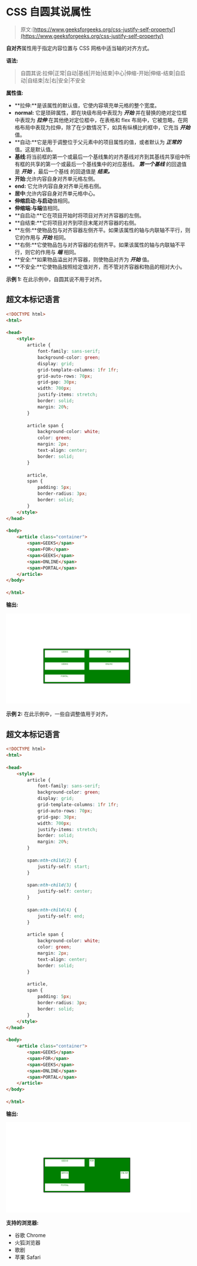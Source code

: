 # CSS 自圆其说属性

> 原文:[https://www.geeksforgeeks.org/css-justify-self-property/](https://www.geeksforgeeks.org/css-justify-self-property/)

**自对齐**属性用于指定内容位置与 CSS 网格中适当轴的对齐方式。

**语法:**

> 自圆其说:拉伸|正常|自动|基线|开始|结束|中心|伸缩-开始|伸缩-结束|自启动|自结束|左|右|安全|不安全

**属性值:**

*   **拉伸:**是该属性的默认值，它使内容填充单元格的整个宽度。
*   **normal:** 它是琐碎属性，即在块级布局中表现为 ***开始*** 并在替换的绝对定位框中表现为 ***拉伸*** 在其他绝对定位框中，在表格和 flex 布局中，它被忽略，在网格布局中表现为拉伸，除了在少数情况下，如具有纵横比的框中，它充当 ***开始*** 值。
*   **自动:**它是用于调整位于父元素中的项目属性的值，或者默认为 ***正常的*** 值。这是默认值。
*   **基线**:将当前框的第一个或最后一个基线集的对齐基线对齐到其基线共享组中所有框的共享的第一个或最后一个基线集中的对应基线。 ***第一个基线*** 的回退值是 ***开始*** ，最后一个基线 的回退值是 ***结束。***
*   **开始**:允许内容自身对齐单元格左侧。
*   **end:** 它允许内容自身对齐单元格右侧。
*   **居中**:允许内容自身对齐单元格中心。
*   **伸缩启动:**与**启动**值相同。
*   **伸缩端:**与**端**值相同。
*   **自启动:**它在项目开始时将项目对齐对齐容器的左侧。
*   **自结束:**它将项目对齐到项目末尾对齐容器的右侧。
*   **左侧:**使物品包与对齐容器左侧齐平。如果该属性的轴与内联轴不平行，则它的作用与 ***开始*** 相同。
*   **右侧:**它使物品包与对齐容器的右侧齐平。如果该属性的轴与内联轴不平行，则它的作用与 ***端*** 相同。
*   **安全:**如果物品溢出对齐容器，则使物品对齐为 ***开始*** 值。
*   **不安全:**它使物品按照给定值对齐，而不管对齐容器和物品的相对大小。

**示例 1:** 在此示例中，自圆其说不用于对齐。

## 超文本标记语言

```html
<!DOCTYPE html>
<html>

<head>
    <style>
        article {
            font-family: sans-serif;
            background-color: green;
            display: grid;
            grid-template-columns: 1fr 1fr;
            grid-auto-rows: 70px;
            grid-gap: 30px;
            width: 700px;
            justify-items: stretch;
            border: solid;
            margin: 20%;
        }

        article span {
            background-color: white;
            color: green;
            margin: 2px;
            text-align: center;
            border: solid;
        }

        article,
        span {
            padding: 5px;
            border-radius: 3px;
            border: solid;
        }
    </style>
</head>

<body>
    <article class="container">
        <span>GEEKS</span>
        <span>FOR</span>
        <span>GEEKS</span>
        <span>ONLINE</span>
        <span>PORTAL</span>
    </article>
</body>

</html>
```

**输出:**

![](img/deda2400f7c1045cccbf2e87fdc54af6.png)

**示例 2:** 在此示例中，一些自调整值用于对齐。

## 超文本标记语言

```html
<!DOCTYPE html>
<html>

<head>
    <style>
        article {
            font-family: sans-serif;
            background-color: green;
            display: grid;
            grid-template-columns: 1fr 1fr;
            grid-auto-rows: 70px;
            grid-gap: 30px;
            width: 700px;
            justify-items: stretch;
            border: solid;
            margin: 20%;
        }

        span:nth-child(2) {
            justify-self: start;
        }

        span:nth-child(3) {
            justify-self: center;
        }

        span:nth-child(4) {
            justify-self: end;
        }

        article span {
            background-color: white;
            color: green;
            margin: 2px;
            text-align: center;
            border: solid;
        }

        article,
        span {
            padding: 5px;
            border-radius: 3px;
            border: solid;
        }
    </style>
</head>

<body>
    <article class="container">
        <span>GEEKS</span>
        <span>FOR</span>
        <span>GEEKS</span>
        <span>ONLINE</span>
        <span>PORTAL</span>
    </article>
</body>

</html>
```

**输出:**

![](img/6a6de5c30dff4d166042026618561471.png)

**支持的浏览器:**

*   谷歌 Chrome
*   火狐浏览器
*   歌剧
*   苹果 Safari